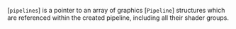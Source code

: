 [`pipelines`] is a pointer to an array of graphics [`Pipeline`]
structures which are referenced within the created pipeline, including
all their shader groups.